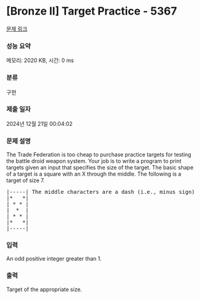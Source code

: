 # [Bronze II] Target Practice - 5367 

[문제 링크](https://www.acmicpc.net/problem/5367) 

### 성능 요약

메모리: 2020 KB, 시간: 0 ms

### 분류

구현

### 제출 일자

2024년 12월 21일 00:04:02

### 문제 설명

<p>The Trade Federation is too cheap to purchase practice targets for testing the battle droid weapon system. Your job is to write a program to print targets given an input that specifies the size of the target. The basic shape of a target is a square with an X through the middle. The following is a target of size 7.</p>

<pre>|-----| The middle characters are a dash (i.e., minus sign)
|*   *|
| * * |
|  *  |
| * * |
|*   *|
|-----|
</pre>

### 입력 

 <p>An odd positive integer greater than 1.</p>

### 출력 

 <p>Target of the appropriate size.</p>

